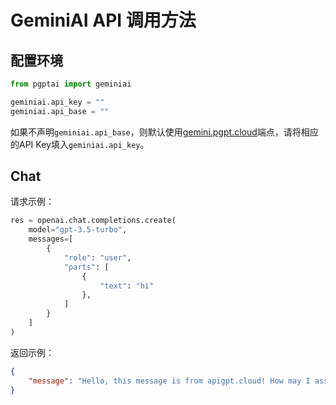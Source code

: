 # GeminiAI API 调用方法

## 配置环境

```python
from pgptai import geminiai

geminiai.api_key = ""
geminiai.api_base = ""
```
如果不声明`geminiai.api_base`，则默认使用[gemini.pgpt.cloud](https://gemini.pgpt.cloud)端点，请将相应的API Key填入`geminiai.api_key`。


## Chat
请求示例：
```python
res = openai.chat.completions.create(
    model="gpt-3.5-turbo",
    messages=[
        {
            "role": "user",
            "parts": [
                {
                    "text": "hi"
                },
            ]
        }
    ]
)
```

返回示例：
```json
{
    "message": "Hello, this message is from apigpt.cloud! How may I assist you today?"
}
```
